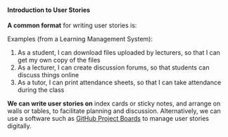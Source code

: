 <link rel="stylesheet" href="{{baseUrl}}/book/css/textbook.css">

<div class="website-content">

#### Introduction to User Stories

<div id="main">

<tip-box type="primary">
<include src="../../../common/definitions.md#def-user-story" />
</tip-box>

**A common format** for writing user stories is:

<tip-box type="primary">
<include src="../../../common/definitions.md#def-user-story-format" />
</tip-box>

<tip-box>
Examples (from a Learning Management System):

1. As a student, I can download files uploaded by lecturers, so that I can get my own copy of the files
2. As a lecturer, I can create discussion forums, so that students can discuss things online
3. As a tutor, I can print attendance sheets, so that I can take attendance during the class

</tip-box>

<p/>

**We can write user stories on** index cards or sticky notes, and arrange on walls or tables, to facilitate planning and discussion. Alternatively, we can use a software such as [GitHub Project Boards](https://help.github.com/articles/about-project-boards/) to manage user stories digitally.

<include src="./userStoriesInUse.md" />

<!-- extras ------------------------------------------------------------------------------------ -->

<panel header=":paperclip: Extras" expandable type="seamless" expanded>

  <panel header=":mortar_board: Learning Outcomes" expandable type="seamless">
    <include src="exercises.md" />
  </panel>

  <panel header=":package: Resources" expandable type="seamless">
    <include src="resources.md" />
  </panel>

  <panel header=":laughing: Humor" expandable type="seamless">
    <include src="humor.md" />
  </panel>

</panel>

</div>
</div>
